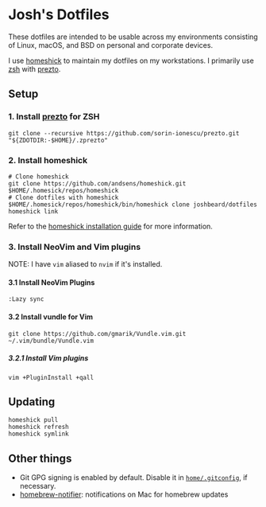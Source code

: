 # Josh's Dotfiles

These dotfiles are intended to be usable across my environments consisting of
Linux, macOS, and BSD on personal and corporate devices.

I use [homeshick](https://github.com/andsens/homeshick) to maintain
my dotfiles on my workstations. I primarily use [zsh](https://www.zsh.org/)
with [prezto](https://github.com/sorin-ionescu/prezto).

## Setup

### 1. Install [prezto](https://github.com/sorin-ionescu/prezto) for ZSH

```shell
git clone --recursive https://github.com/sorin-ionescu/prezto.git "${ZDOTDIR:-$HOME}/.zprezto"
```

### 2. Install homeshick

```shell
# Clone homeshick
git clone https://github.com/andsens/homeshick.git $HOME/.homesick/repos/homeshick
# Clone dotfiles with homeshick
$HOME/.homesick/repos/homeshick/bin/homeshick clone joshbeard/dotfiles
homeshick link
```

Refer to the [homeshick installation
guide](https://github.com/andsens/homeshick/wiki/Installation) for more
information.

### 3. Install NeoVim and Vim plugins

NOTE: I have `vim` aliased to `nvim` if it's installed.

#### 3.1 Install NeoVim Plugins

```shell
:Lazy sync
```

#### 3.2 Install vundle for Vim

```shell
git clone https://github.com/gmarik/Vundle.vim.git ~/.vim/bundle/Vundle.vim
```

##### 3.2.1 Install Vim plugins

```shell
vim +PluginInstall +qall
```

## Updating

```shell
homeshick pull
homeshick refresh
homeshick symlink
```

## Other things

* Git GPG signing is enabled by default. Disable it in
  [`home/.gitconfig`](home/.gitconfig), if necessary.
* [homebrew-notifier](https://github.com/grantovich/homebrew-notifier):
  notifications on Mac for homebrew updates
